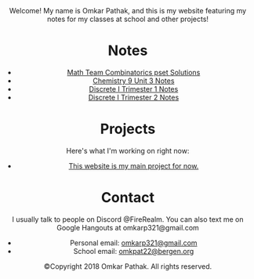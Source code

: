 
<html>
  <header>
  <head>
    <meta charset="utf-8">
    <link href="https://fonts.googleapis.com/css?family=Open+Sans+Condensed:300|Sonsie+One" rel="stylesheet" type="text/css">
    <link rel="stylesheet" href="style.css">
  Welcome! My name is Omkar Pathak, and this is my website featuring my notes for my classes at school and other projects!
  <html lang="en">
<body>
<div class="container">
    <div class="main">
        <div class="slider"><h1>Notes</h1></div>
      <div class="content">
          <ul>
            <li><a href="https://www.overleaf.com/read/tppjwqcdxdmd">Math Team Combinatorics pset Solutions</a>
            </li>  
            <li> <a href = "https://www.overleaf.com/read/fzsmsymhsmxc"> Chemistry 9 Unit 3 Notes </a>
            <li> <a href = "https://www.overleaf.com/read/nshfqnjkcxkz"> Discrete I Trimester 1 Notes </a>
            <li> <a href = "https://www.overleaf.com/read/prtbqfksmgzt"> Discrete I Trimester 2 Notes </a>
          </ul>    
<div class="container">
    <div class="main">
        <div class="slider"><h1>Projects</h1></div>
        <div class="content">
            Here's what I'm working on right now:
            <ul>
                <li><a href="https://github.com/OmkarP321/OmkarP321.github.io">This website is my main project for now.</a>                 </li>
            </ul>
        </div>
    </div>
</div>
<div class="container">
    <div class="main">
        <div class="slider"><h1>Contact</h1></div>
        <div class="content">
            I usually talk to people on Discord @FireRealm. You can also text me on Google Hangouts at omkarp321@gmail.com<br>
            <ul>
                <li>Personal email: <span><a href="mailto:omkarp321@gmail.com">omkarp321@gmail.com</a></span></li>
                <li>School email: <span><a href="omkpat22@bergen.org">omkpat22@bergen.org</a></span></li>
            </ul>    
        </div>
    </div>
</div>
<footer>
  <p>©Copyright 2018 Omkar Pathak. All rights reserved. </p>
</footer>


